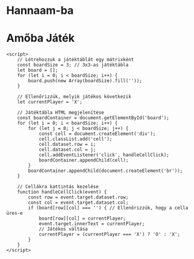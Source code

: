 # Hannaam-ba
<!DOCTYPE html>
<html lang="en">
<head>
    <meta charset="UTF-8">
    <meta name="viewport" content="width=device-width, initial-scale=1.0">
    <title>Amőba Játék</title>
    <style>
        .cell {
            width: 50px;
            height: 50px;
            border: 1px solid black;
            display: inline-block;
            font-size: 30px;
            text-align: center;
            line-height: 50px;
            cursor: pointer;
        }
    </style>
</head>
<body>
    <h1>Amőba Játék</h1>
    <div id="board">
        <!-- Itt fog megjelenni a játéktábla -->
    </div>

    <script>
        // Létrehozzuk a játéktáblát egy mátrixként
        const boardSize = 3; // 3x3-as játéktábla
        let board = [];
        for (let i = 0; i < boardSize; i++) {
            board.push(new Array(boardSize).fill(''));
        }

        // Ellenőrizzük, melyik játékos következik
        let currentPlayer = 'X';

        // Játéktábla HTML megjelenítése
        const boardContainer = document.getElementById('board');
        for (let i = 0; i < boardSize; i++) {
            for (let j = 0; j < boardSize; j++) {
                const cell = document.createElement('div');
                cell.classList.add('cell');
                cell.dataset.row = i;
                cell.dataset.col = j;
                cell.addEventListener('click', handleCellClick);
                boardContainer.appendChild(cell);
            }
            boardContainer.appendChild(document.createElement('br'));
        }

        // Cellákra kattintás kezelése
        function handleCellClick(event) {
            const row = event.target.dataset.row;
            const col = event.target.dataset.col;
            if (board[row][col] === '') { // Ellenőrizzük, hogy a cella üres-e
                board[row][col] = currentPlayer;
                event.target.innerText = currentPlayer;
                // Játékos váltása
                currentPlayer = (currentPlayer === 'X') ? 'O' : 'X';
            }
        }
    </script>
</body>
</html>
